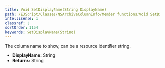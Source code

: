 ```yaml
---
title: Void SetDisplayName(String DisplayName)
path: /EJScript/Classes/NSArchiveColumnInfo/Member functions/Void SetDisplayName(String p_0)
intellisense: 1
classref: 1
sortOrder: 1154
keywords: SetDisplayName(String)
---
```



The column name to show, can be a resource identifier string.



* **DisplayName:** String
* **Returns:** String


